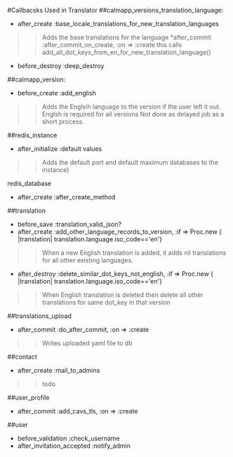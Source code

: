 #Callbacsks Used in Translator
##calmapp_versions_translation_language: 
* after_create :base_locale_translations_for_new_translation_languages
>>Adds the base translations for the language
*after_commit :after_commit_on_create, :on => :create
>> this calls add_all_dot_keys_from_en_for_new_translation_language()
* before_destroy :deep_destroy
  
##calmapp_version: 
* before_create :add_english
>>Adds the Englsih language to the version if the user left it out. Englsh is required for all versions
>>Not done as delayed job as a short process.

##redis_instance 
* after_initialize :default values
>>Adds the default port and default maximum databases to the instance)

redis_database
* after_create :after_create_method

##translation
* before_save :translation_valid_json? 
* after_create :add_other_language_records_to_version, :if => Proc.new { |translation| translation.language.iso_code=='en'}
>>When a new English translation is added, it adds nil translations for all other existing languages.
* after_destroy :delete_similar_dot_keys_not_english, :if => Proc.new { |translation| translation.language.iso_code=='en'}
>>When English translation is deleted then delete all other translations for same dot_key in that version

##translations_upload  
* after_commit :do_after_commit, :on => :create
>>Writes uploaded yaml file to db
  
##contact
* after_create :mail_to_admins
>>todo

##user_profile
* after_commit :add_cavs_tls, :on => :create

##user
* before_validation :check_username
* after_invitation_accepted :notify_admin